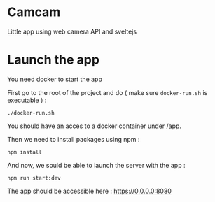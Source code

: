 # Camcam
Little app using web camera API and sveltejs

# Launch the app
You need docker to start the app

First go to the root of the project and do ( make sure `docker-run.sh` is executable ) : 

`./docker-run.sh`

You should have an acces to a docker container under /app.

Then we need to install packages using npm : 

`npm install`

And now, we sould be able to launch the server with the app : 

`npm run start:dev`

The app should be accessible here : https://0.0.0.0:8080